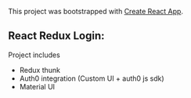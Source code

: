 This project was bootstrapped with [Create React App](https://github.com/facebook/create-react-app).

## React Redux Login:
Project includes
- Redux thunk
- Auth0 integration (Custom UI + auth0 js sdk)
- Material UI
